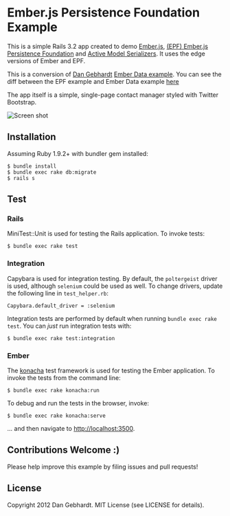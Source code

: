 # Ember.js Persistence Foundation Example

This is a simple Rails 3.2 app created to demo [Ember.js](https://github.com/emberjs/ember.js),
[(EPF) Ember.js Persistence Foundation](http://epf.io) and
[Active Model Serializers](https://github.com/rails-api/active_model_serializers).
It uses the edge versions of Ember and EPF.

This is a conversion of [Dan Gebhardt](https://github.com/dgeb) [Ember Data example](https://github.com/dgeb/ember_data_example). You can see the diff between the EPF example and Ember Data example [here](https://github.com/kiwiupover/epf_example/commit/55dbc9f027fcd434f974c745ea5c8f8b9819f0dd)

The app itself is a simple, single-page contact manager styled with Twitter Bootstrap.

![Screen shot](https://raw.github.com/kiwiupover/epf_example/epf/doc/EPFExample.png)

## Installation

Assuming Ruby 1.9.2+ with bundler gem installed:

    $ bundle install
    $ bundle exec rake db:migrate
    $ rails s

## Test

### Rails

MiniTest::Unit is used for testing the Rails application. To invoke tests:

    $ bundle exec rake test

### Integration

Capybara is used for integration testing. By default, the `poltergeist` driver is used, although `selenium` could be used as well.
To change drivers, update the following line in `test_helper.rb`:

    Capybara.default_driver = :selenium

Integration tests are performed by default when running `bundle exec rake test`. You can *just* run integration tests with:

    $ bundle exec rake test:integration

### Ember

The [konacha](https://github.com/jfirebaugh/konacha) test framework is used for testing the Ember application.
To invoke the tests from the command line:

    $ bundle exec rake konacha:run

To debug and run the tests in the browser, invoke:

    $ bundle exec rake konacha:serve

... and then navigate to [http://localhost:3500](http://localhost:3500).

## Contributions Welcome :)

Please help improve this example by filing issues and pull requests!

## License

Copyright 2012 Dan Gebhardt. MIT License (see LICENSE for details).
